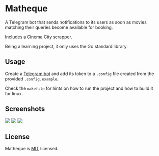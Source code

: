 # Matheque

A Telegram bot that sends notifications to its users as soon as movies matching their queries become available for booking. 

Includes a Cinema City scrapper.

Being a learning project, it only uses the Go standard library.

## Usage

Create a [Telegram bot](https://core.telegram.org/bots#3-how-do-i-create-a-bot) and add its token to a `.config` file created from the provided `.config.example`.

Check the `makefile` for hints on how to run the project and how to build it for linux.

## Screenshots

![](https://i.imgur.com/SJE0s1q.png)
![](https://i.imgur.com/eYlLU3z.png)
![](https://i.imgur.com/8zOhA52.png)

## License

Matheque is [MIT](LICENSE.md) licensed. 